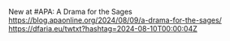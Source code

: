 New at #APA: A Drama for the Sages https://blog.apaonline.org/2024/08/09/a-drama-for-the-sages/ https://dfaria.eu/twtxt?hashtag=2024-08-10T00:00:04Z